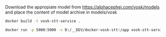 Download the appropiate model from https://alphacephei.com/vosk/models and place the content of model archive in models/vosk

```bash
docker build -t vosk-stt-service .
```

```bash
docker run -p 5000:5000 -v D:/__DEV/docker-vosk-stt:/app vosk-stt-service
```
